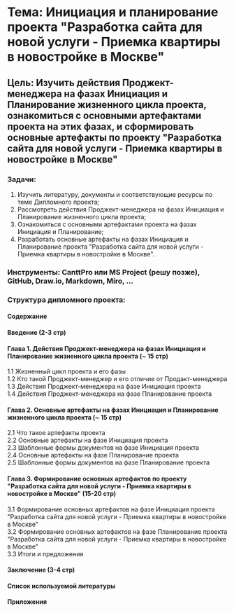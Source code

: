 # Тема: Инициация и планирование проекта "Разработка сайта для новой услуги - Приемка квартиры в новостройке в Москве"
## Цель: Изучить действия Проджект-менеджера на фазах Инициация и Планирование жизненного цикла проекта, ознакомиться с основными артефактами проекта на этих фазах, и сформировать основные артефакты по проекту "Разработка сайта для новой услуги - Приемка квартиры в новостройке в Москве"
### Задачи:
1. Изучить литературу, документы и соответствующие ресурсы по теме Дипломного проекта;
2. Рассмотреть действия Проджект-менеджера на фазах Инициация и Планирование жизненного цикла проекта;
3. Ознакомиться с основными артефактами проекта на фазах Инициация и Планирование;
4. Разработать основные артефакты на фазах Инициация и Планирование проекта "Разработка сайта для новой услуги - Приемка квартиры в новостройке в Москве".
### Инструменты: CanttPro или MS Project (решу позже), GitHub, Draw.io, Markdown, Miro, ...
### Структура дипломного проекта:
#### Содержание
#### Введение (2-3 стр)
#### Глава 1. Действия Проджект-менеджера на фазах Инициация и Планирование жизненного цикла проекта (~ 15 стр)
1.1 Жизненный цикл проекта и его фазы  
1.2 Кто такой Проджект-менеджер и его отличие от Продакт-менеджера  
1.3 Действия Проджект-менеджера на фазе Инициация проекта  
1.4 Действия Проджект-менеджера на фазе Планирование проекта  
#### Глава 2. Основные артефакты на фазах Инициация и Планирование жизненного цикла проекта (~ 15 стр)
2.1 Что такое артефакты проекта  
2.2 Основные артефакты на фазе Инициация проекта  
2.3 Шаблонные формы документов на фазе Инициация проекта  
2.4 Основные артефакты на фазе Планирование проекта  
2.5 Шаблонные формы документов на фазе Планирование проекта  
#### Глава 3. Формирование основных артефактов по проекту "Разработка сайта для новой услуги - Приемка квартиры в новостройке в Москве" (15-20 стр)
3.1 Формирование основных артефактов на фазе Инициация проекта "Разработка сайта для новой услуги - Приемка квартиры в новостройке в Москве"    
3.2 Формирование основных артефактов на фазе Планирование проекта "Разработка сайта для новой услуги - Приемка квартиры в новостройке в Москве"  
3.3 Итоги и предложения  
#### Заключение (3-4 стр)
#### Список используемой литературы
#### Приложения
